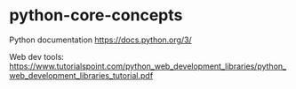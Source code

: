 # python-core-concepts

Python documentation
https://docs.python.org/3/

Web dev tools:
https://www.tutorialspoint.com/python_web_development_libraries/python_web_development_libraries_tutorial.pdf